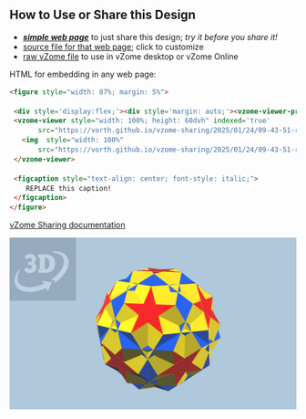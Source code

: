 
## How to Use or Share this Design

 - [***simple web page***](<https://vorth.github.io/vzome-sharing/2025/01/24/09-43-51-raded/>) to just share this design; *try it before you share it!*
 - [source file for that web page](<https://github.com/vorth/vzome-sharing/edit/main/2025/01/24/09-43-51-raded/index.md>); click to customize
 - [raw vZome file](<https://raw.githubusercontent.com/vorth/vzome-sharing/main/2025/01/24/09-43-51-raded/raded.vZome>) to use in vZome desktop or vZome Online
 
 HTML for embedding in any web page:
 ```html
<figure style="width: 87%; margin: 5%">
  
  <div style='display:flex;'><div style='margin: auto;'><vzome-viewer-previous load-camera='true' label='prev step'></vzome-viewer-previous><vzome-viewer-next load-camera='true' label='next step'></vzome-viewer-next></div></div>
  <vzome-viewer style="width: 100%; height: 60dvh" indexed='true'
        src="https://vorth.github.io/vzome-sharing/2025/01/24/09-43-51-raded/raded.vZome" >
    <img  style="width: 100%"
        src="https://vorth.github.io/vzome-sharing/2025/01/24/09-43-51-raded/raded.png" >
  </vzome-viewer>

  <figcaption style="text-align: center; font-style: italic;">
     REPLACE this caption!
  </figcaption>
</figure>

 ```

[vZome Sharing documentation](https://vzome.github.io/vzome/sharing.html#how-it-works)

![Image](<raded.png>)

